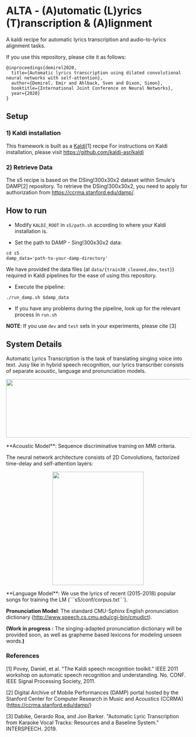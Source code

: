 # ALTA - (A)utomatic (L)yrics (T)ranscription & (A)lignment

A kaldi recipe for automatic lyrics transcription and audio-to-lyrics alignment tasks.

If you use this repository, please cite it as follows:

```
@inproceedings{demirel2020,
  title={Automatic lyrics transcription using dilated convolutional neural networks with self-attention},
  author={Demirel, Emir and Ahlback, Sven and Dixon, Simon},
  booktitle={International Joint Conference on Neural Networks},
  year={2020}
}
```

## Setup

### 1) Kaldi  installation
This framework is built as a [Kaldi](http://kaldi-asr.org/)[1] recipe 
For instructions on Kaldi installation, please visit https://github.com/kaldi-asr/kaldi

### 2) Retrieve Data

The s5 recipe is based on the DSing!300x30x2 dataset within Smule's DAMP[2] repository. To retrieve the DSing!300x30x2, you need to apply for authorization from https://ccrma.stanford.edu/damp/.

## How to run

* Modify ```KALDI_ROOT``` in  ```s5/path.sh``` according to where your Kaldi installation is.

* Set the path to DAMP - Sing!300x30x2 data:

```
cd s5
damp_data='path-to-your-damp-directory'
```
We have provided the data files (at ```data/{train30_cleaned,dev,test}```) required in Kaldi pipelines for the ease of using this repository. 

* Execute the pipeline:
```
./run_damp.sh $damp_data
```

* If you have any problems during the pipeline, look up for the relevant process in ```run.sh```

**NOTE**: If you use ```dev``` and ```test``` sets in your experiments, please cite [3]

## System Details

Automatic Lyrics Transcription is the task of translating singing voice into text. Jusy like in hybrid speech recognition, our lyrics transcriber consists of separate acoustic, language and pronunciation models.

<p align="center">
  <img src="https://github.com/emirdemirel/ALTA/blob/master/img/img-git1.png" width="550" height="160">
</p>
**Acoustic Model**: Sequence discriminative training on MMI criteria.

The neural network architecture consists of 2D Convolutions, factorized time-delay and self-attention layers:
<p align="center">
    <img src="https://github.com/emirdemirel/ALTA/blob/master/img/img-git2.png?raw=true" width="250" height="310">
</p>
**Language Model**: We use the lyrics of recent (2015-2018) popular songs for training the LM (```s5/conf/corpus.txt```).

**Pronunciation Model**: The standard CMU-Sphinx English pronunciation dictionary (http://www.speech.cs.cmu.edu/cgi-bin/cmudict). 

**(Work in progress :** The singing-adapted pronunciation dictionary will be provided soon, as well as grapheme based lexicons for modeling unseen words.**)**


### References
[1] Povey, Daniel, et al. "The Kaldi speech recognition toolkit." IEEE 2011 workshop on automatic speech recognition and understanding. No. CONF. IEEE Signal Processing Society, 2011.

[2] Digital Archive of Mobile Performances (DAMP) portal hosted by the Stanford Center for Computer Research in Music and Acoustics (CCRMA) (https://ccrma.stanford.edu/damp/)

[3] Dabike, Gerardo Roa, and Jon Barker. "Automatic Lyric Transcription from Karaoke Vocal Tracks: Resources and a Baseline System." INTERSPEECH. 2019.
